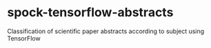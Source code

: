 # spock-tensorflow-abstracts
Classification of scientific paper abstracts according to subject using TensorFlow
